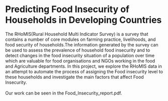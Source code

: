 # Predicting Food Insecurity of Households in Developing Countries
The RHoMIS(Rural Household Multi Indicator Survey) is a  survey that contains a number of core modules on farming practice, livelihoods, and food security of households.The information generated by the survey can be used to assess the prevalence of household food insecurity  and to detect changes in the food insecurity situation of a population over time which are valuable for food organisations and NGOs working in the food and Agriculture departments. In this project, we explore the RHoMIS data in an attempt to automate the process of assigning the Food insecurity level to these households and investigate the main factors that affect Food Insecurity.
<br><br />
Our work can be seen in the Food_Insecurity_report.pdf.
